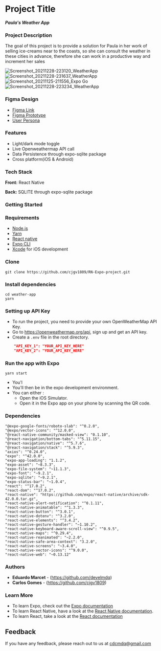 # Project Title

**_Paula's Weather App_**

### Project Description

The goal of this project is to provide a solution for Paula in her work of selling ice-creams near to the coasts, so she can consult the weather in these cities in advance, therefore she can work in a productive way and increment her sales

![Screenshot_20211228-223120_WeatherApp](https://user-images.githubusercontent.com/62628508/147620938-e4dd18ed-ca7d-46d1-a015-5f3b970419c0.jpg)
![Screenshot_20211228-231637_WeatherApp](https://user-images.githubusercontent.com/62628508/147621202-6805853f-3e7c-4ef5-a16d-a204838f9ebf.jpg)
![Screenshot_20211125-211556_Expo Go](https://user-images.githubusercontent.com/62628508/147620955-900608f8-5ae8-4904-b4f5-cfa327de6043.jpg)
![Screenshot_20211228-223234_WeatherApp](https://user-images.githubusercontent.com/62628508/147620962-4d19513a-c1c8-446d-8d5a-d4fef2841d2a.jpg)

### Figma Design

-   [Figma Link](https://www.figma.com/file/T4R1r8p5vWIYzPkzoedua5/PaulasApp?node-id=140%3A16)
-   [Figma Prototype](https://www.figma.com/proto/T4R1r8p5vWIYzPkzoedua5/PaulasApp?node-id=127%3A42&starting-point-node-id=298%3A126&scaling=scale-down&show-proto-sidebar=1)
-   [User Persona](https://www.figma.com/file/3mK6qx7f2uoKsTt1MtxohQ/Persona-Canvas?node-id=0%3A1)

### Features

-   Light/dark mode toggle
-   Live Openweathermap API call
-   Data Persistence through expo-sqlite package
-   Cross platform(iOS & Android)

### Tech Stack

**Front:** React Native

**Back:** SQLITE through expo-sqlite package

### Getting Started

### Requirements

-   [Node.js](https://nodejs.org/en/)
-   [Yarn](https://classic.yarnpkg.com/en/)
-   [React native](https://reactnative.dev/docs/getting-started)
-   [Expo CLI](https://expo.io/tools)
-   [Xcode](https://developer.apple.com/xcode/) for iOS development

### Clone

```
git clone https://github.com/cjgv1809/RN-Expo-project.git
```

### Install dependencies

```
cd weather-app
yarn
```

### Setting up API Key

-   To run the project, you need to provide your own OpenWeatherMap API Key.
-   Go to https://openweathermap.org/api, sign up and get an API key.
-   Create a `.env` file in the root directory.

```json
    "API_KEY_1": "YOUR_API_KEY_HERE"
    "API_KEY_2": "YOUR_API_KEY_HERE"
```

### Run the app with Expo

```
yarn start
```

-   You'l
-   You'll then be in the expo development environment.
-   You can either :
    -   Open the iOS Simulator.
    -   Open it in the Expo app on your phone by scanning the QR code.

### Dependencies

    "@expo-google-fonts/roboto-slab": "^0.2.0",
    "@expo/vector-icons": "^12.0.0",
    "@react-native-community/masked-view": "0.1.10",
    "@react-navigation/bottom-tabs": "^5.11.15",
    "@react-navigation/native": "^5.7.6",
    "@react-navigation/stack": "^5.9.3",
    "axios": "^0.24.0",
    "expo": "^42.0.0",
    "expo-app-loading": "1.1.2",
    "expo-asset": "~8.3.3",
    "expo-file-system": "~11.1.3",
    "expo-font": "~9.2.1",
    "expo-sqlite": "~9.2.1",
    "expo-status-bar": "~1.0.4",
    "react": "^17.0.2",
    "react-dom": "^17.0.2",
    "react-native": "https://github.com/expo/react-native/archive/sdk-42.0.0.tar.gz",
    "react-native-alert-notification": "^0.1.11",
    "react-native-animatable": "^1.3.3",
    "react-native-button": "^3.0.1",
    "react-native-dotenv": "^3.2.0",
    "react-native-elements": "^3.4.2",
    "react-native-gesture-handler": "~1.10.2",
    "react-native-keyboard-aware-scroll-view": "^0.9.5",
    "react-native-maps": "^0.29.4",
    "react-native-reanimated": "~2.2.0",
    "react-native-safe-area-context": "3.2.0",
    "react-native-screens": "~3.4.0",
    "react-native-vector-icons": "^9.0.0",
    "react-native-web": "~0.13.12"

### Authors

-   **Eduardo Marcet** - (https://github.com/develmdq)
-   **Carlos Gomes** - (https://github.com/cjgv1809)

### Learn More

-   To learn Expo, check out the [Expo documentation](https://docs.expo.dev/)
-   To learn React Native, have a look at the [React Native documentation](https://reactnative.dev/).
-   To learn React, take a look at the [React documentation](https://es.reactjs.org/)

## Feedback

If you have any feedback, please reach out to us at cdcmdq@gmail.com
